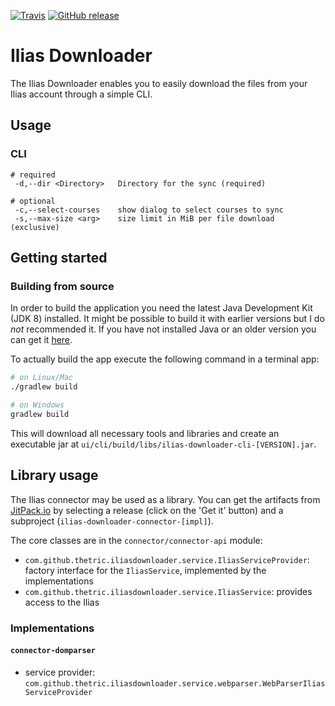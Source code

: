 [![Travis](https://img.shields.io/travis/thetric/ilias-downloader/master.svg?style=flat-square)](https://travis-ci.org/thetric/ilias-downloader)
[![GitHub release](https://img.shields.io/github/release/thetric/ilias-downloader.svg?style=flat-square)](https://github.com/thetric/ilias-downloader/releases)

# Ilias Downloader

The Ilias Downloader enables you to easily download the files from your Ilias account through a simple CLI.

## Usage

### CLI

```
# required
 -d,--dir <Directory>   Directory for the sync (required)

# optional
 -c,--select-courses    show dialog to select courses to sync
 -s,--max-size <arg>    size limit in MiB per file download (exclusive)
```

## Getting started

### Building from source

In order to build the application you need the latest Java Development Kit (JDK 8) installed.
It might be possible to build it with earlier versions but I do _not_ recommended it.
If you have not installed Java or an older version you can get it [here](http://www.oracle.com/technetwork/java/javase/downloads/index.html).

To actually build the app execute the following command in a terminal app:

```sh
# on Linux/Mac
./gradlew build

# on Windows
gradlew build
```

This will download all necessary tools and libraries and create an executable jar at `ui/cli/build/libs/ilias-downloader-cli-[VERSION].jar`.


## Library usage

The Ilias connector may be used as a library.
You can get the artifacts from [JitPack.io](https://jitpack.io/#thetric/ilias-downloader) by selecting a release (click on the 'Get it' button) and a subproject (`ilias-downloader-connector-[impl]`).


The core classes are in the `connector/connector-api` module:

* `com.github.thetric.iliasdownloader.service.IliasServiceProvider`: factory interface for the `IliasService`, implemented by the implementations
* `com.github.thetric.iliasdownloader.service.IliasService`: provides access to the Ilias

### Implementations

#### `connector-domparser`
* service provider: `com.github.thetric.iliasdownloader.service.webparser.WebParserIliasServiceProvider`
